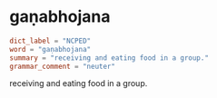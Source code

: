 # gaṇabhojana

``` toml
dict_label = "NCPED"
word = "gaṇabhojana"
summary = "receiving and eating food in a group."
grammar_comment = "neuter"
```

receiving and eating food in a group.

